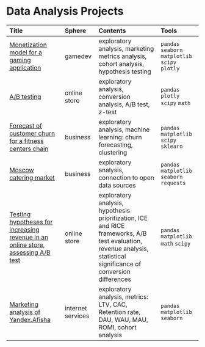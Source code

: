 # Data Analysis Projects

| Title | Sphere | Contents | Tools |
| :-------------------- | :-------------------- |:--------------------|:--------------------|
| [Monetization model for a gaming application]([https://github.com/barrabanda/practicum/tree/main/monetization%20model](https://github.com/barrabanda/Portfolio/tree/main/game%20monetization)) | gamedev | exploratory analysis, marketing metrics analysis, cohort analysis, hypothesis testing  | `pandas` `seaborn` `matplotlib` `scipy` `plotly` |
| [A/B testing](https://github.com/barrabanda/practicum/tree/main/ab_test) | online store | exploratory analysis, conversion analysis, A/B test, z-test  | `pandas` `plotly` `scipy` `math` |
| [Forecast of customer churn for a fitness centers chain](https://github.com/barrabanda/practicum/tree/main/gym%20churn) | business | exploratory analysis, machine learning: churn forecasting, clustering | `pandas` `matplotlib` `scipy` `sklearn` |
| [Moscow catering market](https://github.com/barrabanda/practicum/tree/main/moscow%20rests) | business | exploratory analysis, connection to open data sources | `pandas` `matplotlib` `seaborn` `requests` |
| [Testing hypotheses for increasing revenue in an online store, assessing A/B test](https://github.com/barrabanda/practicum/tree/main/hypothesis) | online store | exploratory analysis, hypothesis prioritization, ICE and RICE frameworks, A/B test evaluation, revenue analysis, statistical significance of conversion differences | `pandas` `matplotlib` `math` `scipy` |
| [Marketing analysis of Yandex.Afisha](https://github.com/barrabanda/practicum/tree/main/afisha) | internet services | exploratory analysis, metrics: LTV, CAC, Retention rate, DAU, WAU, MAU, ROMI, cohort analysis | `pandas` `matplotlib` `seaborn` |
